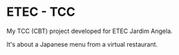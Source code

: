 # ETEC - TCC

My TCC (CBT) project developed for ETEC Jardim Angela.

It's about a Japanese menu from a virtual restaurant.

